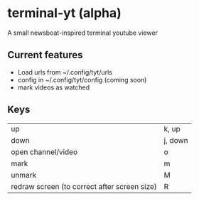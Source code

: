 # terminal-yt (alpha)

A small newsboat-inspired terminal youtube viewer

## Current features

- Load urls from ~/.config/tyt/urls
- config in ~/.config/tyt/config (coming soon)
- mark videos as watched

## Keys

|                                              |         |
|----------------------------------------------|---------|
| up                                           | k, up   |
| down                                         | j, down |
| open channel/video                           | o       |
| mark                                         | m       |
| unmark                                       | M       |
| redraw screen (to correct after screen size) | R       |
